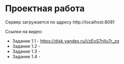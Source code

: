 # Проектная работа

Сервер загружается по адресу http://localhost:8081

Ссылки на видео:
 - Задание 1.1 - https://disk.yandex.ru/i/zEoS7nlIu7r_zg
 - Задание 1.2 - 
 - Задание 1.3 - 
 - Задание 1.4 - 